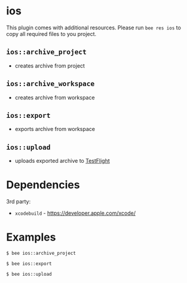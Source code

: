 ios
===
This plugin comes with additional resources.
Please run `bee res ios` to copy all required files to you project.

`ios::archive_project`
--------------
- creates archive from project

`ios::archive_workspace`
--------------
- creates archive from workspace

`ios::export`
-------------
- exports archive from workspace

`ios::upload`
-------------
- uploads exported archive to [TestFlight](https://developer.apple.com/testflight/)


Dependencies
============
3rd party:
- `xcodebuild` - https://developer.apple.com/xcode/


Examples
========
```
$ bee ios::archive_project

$ bee ios::export

$ bee ios::upload
```
